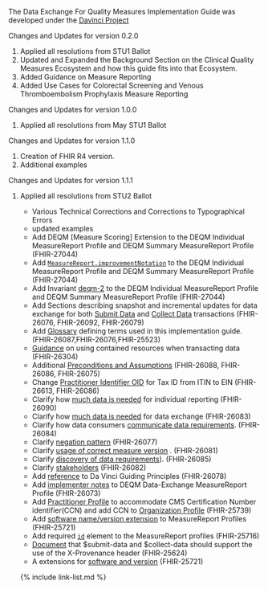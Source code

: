
The Data Exchange For Quality Measures Implementation Guide was developed under the  [Davinci Project](#)


Changes and Updates for version 0.2.0

1. Applied all resolutions from STU1 Ballot
1. Updated and Expanded the Background Section on the Clinical Quality Measures Ecosystem and how this guide fits into that Ecosystem.
1. Added Guidance on Measure Reporting
1. Added Use Cases for Colorectal Screening and Venous Thromboembolism Prophylaxis Measure Reporting

Changes and Updates for version 1.0.0

1. Applied all resolutions from May STU1 Ballot

Changes and Updates for version 1.1.0

1. Creation of FHIR R4 version.
1. Additional examples

Changes and Updates for version 1.1.1

1. Applied all resolutions from STU2 Ballot

    - Various Technical Corrections and Corrections to Typographical Errors
    - updated examples
    - Add DEQM [Measure Scoring] Extension to the DEQM Individual MeasureReport Profile and DEQM Summary MeasureReport Profile (FHIR-27044)
    - Add [`MeasureReport.improvementNotation`](StructureDefinition-indv-measurereport-deqm-definitions.html#MeasureReport.improvementNotation) to the DEQM Individual MeasureReport Profile and DEQM Summary MeasureReport Profile (FHIR-27044)
    - Add Invariant [deqm-2](StructureDefinition-indv-measurereport-deqm-definitions.html#MeasureReport) to the DEQM Individual MeasureReport Profile and DEQM Summary MeasureReport Profile (FHIR-27044)
    - Add Sections describing snapshot and incremental updates for data exchange for both [Submit Data](datax.html#submit-updates) and [Collect Data](datax.html#collect-updates) transactions (FHIR-26076, FHIR-26092, FHIR-26079)
    - Add [Glossary](index.html#glossary) defining terms used in this implementation guide. (FHIR-26087,FHIR-26076,FHIR-25523)
    - [Guidance](guidance.html#using-contained-resources-in-the-response-transaction) on using contained resources when transacting data (FHIR-26304)
    - Additional [Preconditions and Assumptions](guidance.html#preconditions-and-assumptions) (FHIR-26088, FHIR-26086, FHIR-26075)
    - Change [Practitioner Identifier OID](StructureDefinition-organization-deqm-definitions.html#Organization.identifier:ein) for Tax ID from ITIN to EIN (FHIR-26613, FHIR-26086)
    - Clarify how [much data is needed](indv-reporting.html#how-much-data-should-be-sent) for individual reporting (FHIR-26090)
    - Clarify how [much data is needed](datax.html#data-exchange) for data exchange (FHIR-26083)
    -  Clarify how data consumers [communicate data requirements](datax.html#collect-data ). (FHIR-26084)
    - Clarify [negation pattern](guidance.html#negation-patterns-for-quality-measures) (FHIR-26077)
    - Clarify [usage of correct measure version](datax.html#data-exchange) . (FHIR-26081)
    - Clarify [discovery of data requirements](datax.html#gather-data-requirements-from-consumer)). (FHIR-26085)
    - Clarify [stakeholders](datax.html#data-exchange) (FHIR-26082)
    - Add [reference](index.html#introduction) to Da Vinci Guiding Principles (FHIR-26078)
    - Add [implementer notes](StructureDefinition-indv-measurereport-deqm.html#mandatory-data-elements-and-terminology) to  DEQM Data-Exchange MeasureReport Profile  (FHIR-26073)
    - Add [Practitioner Profile](StructureDefinition-practitioner-deqm.html) to accommodate CMS Certification Number identifier(CCN) and add CCN to [Organization Profile](StructureDefinition-organization-deqm.html) (FHIR-25739)
    - Add [software name/version extension](StructureDefinition-indv-measurereport-deqm-definitions.html#MeasureReport.extension:vendor) to MeasureReport Profiles (FHIR-25721)
    - Add required [`id`](StructureDefinition-summary-measurereport-deqm-definitions.html#MeasureReport.group.population.code) element to the MeasureReport profiles (FHIR-25716)
    - [Document](datax.html#provenance) that $submit-data and $collect-data should support the use of the X-Provenance header (FHIR-25624)
    - A extensions for [software and version](StructureDefinition-datax-measurereport-deqm-definitions.html#MeasureReport.extension:software) (FHIR-25721)  


    {% include link-list.md %}
